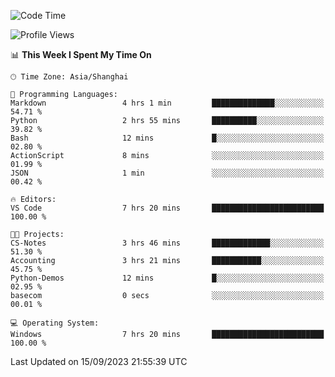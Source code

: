 <!--START_SECTION:waka-->
![Code Time](http://img.shields.io/badge/Code%20Time-1%2C250%20hrs%2012%20mins-blue)

![Profile Views](http://img.shields.io/badge/Profile%20Views-0-blue)

📊 **This Week I Spent My Time On** 

```text
🕑︎ Time Zone: Asia/Shanghai

💬 Programming Languages: 
Markdown                 4 hrs 1 min         ██████████████░░░░░░░░░░░   54.71 % 
Python                   2 hrs 55 mins       ██████████░░░░░░░░░░░░░░░   39.82 % 
Bash                     12 mins             █░░░░░░░░░░░░░░░░░░░░░░░░   02.80 % 
ActionScript             8 mins              ░░░░░░░░░░░░░░░░░░░░░░░░░   01.99 % 
JSON                     1 min               ░░░░░░░░░░░░░░░░░░░░░░░░░   00.42 % 

🔥 Editors: 
VS Code                  7 hrs 20 mins       █████████████████████████   100.00 % 

🐱‍💻 Projects: 
CS-Notes                 3 hrs 46 mins       █████████████░░░░░░░░░░░░   51.30 % 
Accounting               3 hrs 21 mins       ███████████░░░░░░░░░░░░░░   45.75 % 
Python-Demos             12 mins             █░░░░░░░░░░░░░░░░░░░░░░░░   02.95 % 
basecom                  0 secs              ░░░░░░░░░░░░░░░░░░░░░░░░░   00.01 % 

💻 Operating System: 
Windows                  7 hrs 20 mins       █████████████████████████   100.00 % 
```


 Last Updated on 15/09/2023 21:55:39 UTC
<!--END_SECTION:waka-->